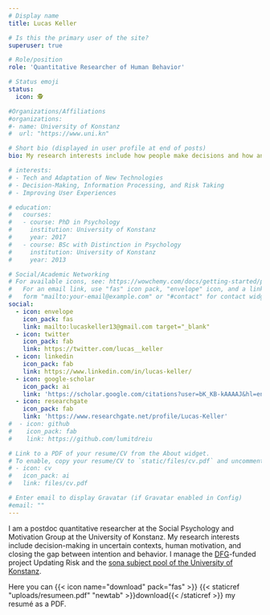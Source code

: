 ```yaml
---
# Display name
title: Lucas Keller

# Is this the primary user of the site?
superuser: true

# Role/position
role: 'Quantitative Researcher of Human Behavior'

# Status emoji
status:
  icon: 🕵

#Organizations/Affiliations
#organizations:
#- name: University of Konstanz
#  url: "https://www.uni.kn"

# Short bio (displayed in user profile at end of posts)
bio: My research interests include how people make decisions and how and why they act.

# interests:
# - Tech and Adaptation of New Technologies
# - Decision-Making, Information Processing, and Risk Taking
# - Improving User Experiences

# education:
#   courses:
#   - course: PhD in Psychology
#     institution: University of Konstanz
#     year: 2017
#   - course: BSc with Distinction in Psychology
#     institution: University of Konstanz
#     year: 2013

# Social/Academic Networking
# For available icons, see: https://wowchemy.com/docs/getting-started/page-builder/#icons
#   For an email link, use "fas" icon pack, "envelope" icon, and a link in the
#   form "mailto:your-email@example.com" or "#contact" for contact widget.
social:
  - icon: envelope
    icon_pack: fas
    link: mailto:lucaskeller13@gmail.com target="_blank"
  - icon: twitter
    icon_pack: fab
    link: https://twitter.com/lucas__keller
  - icon: linkedin
    icon_pack: fab
    link: https://www.linkedin.com/in/lucas-keller/
  - icon: google-scholar
    icon_pack: ai
    link: 'https://scholar.google.com/citations?user=bK_KB-kAAAAJ&hl=en'
  - icon: researchgate
    icon_pack: fab
    link: 'https://www.researchgate.net/profile/Lucas-Keller'
#  - icon: github
#    icon_pack: fab
#    link: https://github.com/lumitdreiu

# Link to a PDF of your resume/CV from the About widget.
# To enable, copy your resume/CV to `static/files/cv.pdf` and uncomment the lines below.
# - icon: cv
#   icon_pack: ai
#   link: files/cv.pdf

# Enter email to display Gravatar (if Gravatar enabled in Config)
#email: ""
---
```


I am a postdoc quantitative researcher at the Social Psychology and Motivation Group at the University of Konstanz. My research interests include decision-making in uncertain contexts, human motivation, and closing the gap between intention and behavior. I manage the [DFG](https://www.dfg.de/en/index.jsp)-funded project Updating Risk and the [sona subject pool of the University of Konstanz](https://uni-konstanz.sona-systems.com/default.aspx?p_language=EN).

 Here you can {{< icon name="download" pack="fas" >}} {{< staticref "uploads/resumeen.pdf" "newtab" >}}download{{< /staticref >}} my resumé as a PDF.

